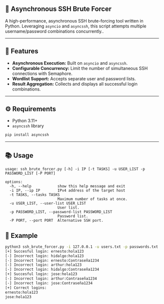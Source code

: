 ## 🚀 Asynchronous SSH Brute Forcer

A high-performance, asynchronous SSH brute-forcing tool written in Python. Leveraging `asyncio` and `asyncssh`, this script attempts multiple username/password combinations concurrently..

---

## 📝 Features

- **Asynchronous Execution:** Built on `asyncio` and `asyncssh`.
- **Configurable Concurrency:** Limit the number of simultaneous SSH connections with Semaphore.
- **Wordlist Support:** Accepts separate user and password lists.
- **Result Aggregation:** Collects and displays all successful login combinations.

---

## ⚙️ Requirements

- Python 3.11+
- `asyncssh` library

```bash
pip install asyncssh
````

---

## 📚 Usage

```
usage: ssh_brute_forcer.py [-h] -i IP [-t TASKS] -u USER_LIST -p PASSWORD_LIST [-P PORT]

options:
  -h, --help            show this help message and exit
  -i IP, --ip IP        IPv4 address of the target host
  -t TASKS, --tasks TASKS
                        Maximum number of tasks at once.
  -u USER_LIST, --user-list USER_LIST
                        User list.
  -p PASSWORD_LIST, --password-list PASSWORD_LIST
                        Password list.
  -P PORT, --port PORT  Alternative SSH port.
```

## 🌟 Example

```bash
python3 ssh_brute_forcer.py -i 127.0.0.1 -u users.txt -p passwords.txt -t 2
[+] Succesful login: ernesto:hola123
[-] Incorrect login: hidalgo:hola123
[-] Incorrect login: ernesto:Contraseña1234
[-] Incorrect login: arthur:hola123
[-] Incorrect login: hidalgo:Contraseña1234
[+] Succesful login: jose:hola123
[-] Incorrect login: arthur:Contraseña1234
[-] Incorrect login: jose:Contraseña1234
[+] Correct logins:
ernesto:hola123
jose:hola123
```

